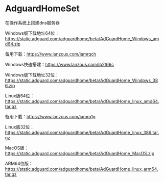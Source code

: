 # AdguardHomeSet
在操作系统上搭建dns服务器

Windows版下载地址64位：https://static.adguard.com/adguardhome/beta/AdGuardHome_Windows_amd64.zip

备用下载：https://www.lanzous.com/iamrqch

Windows快速搭建：https://www.lanzous.com/ib2t69c

Windows版下载地址32位：https://static.adguard.com/adguardhome/beta/AdGuardHome_Windows_386.zip

Linux版64位：https://static.adguard.com/adguardhome/beta/AdGuardHome_linux_amd64.tar.gz

备用下载：https://www.lanzous.com/iamrq1g

Linux版32位：https://static.adguard.com/adguardhome/beta/AdGuardHome_linux_386.tar.gz

MacOS版：https://static.adguard.com/adguardhome/beta/AdGuardHome_MacOS.zip

ARM64位版：https://static.adguard.com/adguardhome/beta/AdGuardHome_linux_arm64.tar.gz

